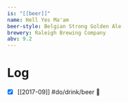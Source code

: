 ```yaml
---
is: "[[beer]]"
name: Hell Yes Ma'am
beer-style: Belgian Strong Golden Ale
brewery: Raleigh Brewing Company
abv: 9.2
---
```

# Log
- [x] [[2017-09]] #do/drink/beer 🤞
